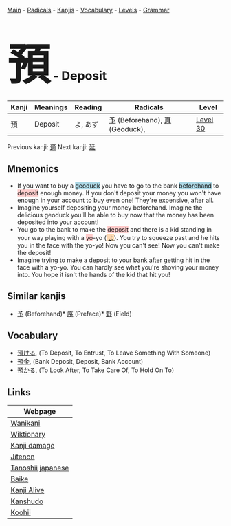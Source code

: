 <style> bigfont {font-size: 100px}</style>
[Main](../README.md) -
[Radicals](../radicals.md) -
[Kanjis](../kanjis.md) -
[Vocabulary](../vocabulary.md) -
[Levels](../levels.md) -
[Grammar](../grammar.md)
# <bigfont> 預</bigfont> - Deposit 

| Kanji | Meanings | Reading | Radicals | Level |
| --- | --- | --- | --- | --- |
| 預 | Deposit | よ, あず | [予](../radicals/予.md) (Beforehand), [頁](../radicals/頁.md) (Geoduck),  | [Level 30](../levels/wk_level30.md) |

Previous kanji: [適](適.md) Next kanji: [延](延.md) 

## Mnemonics
 * If you want to buy a <span style="background-color:#ADD8E6"> geoduck</span> you have to go to the bank <span style="background-color:#ADD8E6"> beforehand</span> to <span style="background-color:#ffcccb"> deposit</span> enough money. If you don't deposit your money you won't have enough in your account to buy even one! They're expensive, after all.
* Imagine yourself depositing your money beforehand. Imagine the delicious geoduck you'll be able to buy now that the money has been deposited into your account!
* You go to the bank to make the <span style="background-color:#ffcccb"> deposit</span> and there is a kid standing in your way playing with a <span style="background-color:#ffcccb"> yo</span>-yo (<span style="background-color:#fed8b1"> [よ](https://jisho.org/search/よ)</span>). You try to squeeze past and he hits you in the face with the yo-yo! Now you can't see! Now you can't make the deposit!
* Imagine trying to make a deposit to your bank after getting hit in the face with a yo-yo. You can hardly see what you're shoving your money into. You hope it isn't the hands of the kid that hit you!


## Similar kanjis
 * [予](予.md) (Beforehand)* [序](序.md) (Preface)* [野](野.md) (Field)


## Vocabulary
 * [預ける](../vocabulary/預.md), (To Deposit, To Entrust, To Leave Something With Someone)
* [預金](../vocabulary/預.md), (Bank Deposit, Deposit, Bank Account)
* [預かる](../vocabulary/預.md), (To Look After, To Take Care Of, To Hold On To)



## Links 

| Webpage |
| --- |
| [Wanikani          ](https://www.wanikani.com/kanji/預) |
| [Wiktionary        ](https://en.wiktionary.org/wiki/預) |
| [Kanji damage      ](http://www.kanjidamage.com/kanji/search?utf8=✓&q=預) |
| [Jitenon           ](https://jitenon.com/kanji/預) |
| [Tanoshii japanese ](https://www.tanoshiijapanese.com/dictionary/kanji.cfm?k=預) |
| [Baike             ](https://baike.baidu.com/item/預) |
| [Kanji Alive       ](https://app.kanjialive.com/預) |
| [Kanshudo          ](https://www.kanshudo.com/searchmn?q=預) |
| [Koohii            ](https://kanji.koohii.com/study/kanji/預) |
